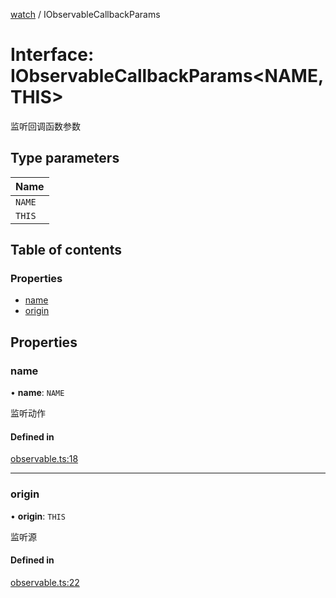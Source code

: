 [watch](../README.md) / IObservableCallbackParams

# Interface: IObservableCallbackParams<NAME, THIS\>

监听回调函数参数

## Type parameters

| Name |
| :------ |
| `NAME` |
| `THIS` |

## Table of contents

### Properties

- [name](IObservableCallbackParams.md#name)
- [origin](IObservableCallbackParams.md#origin)

## Properties

### name

• **name**: `NAME`

监听动作

#### Defined in

[observable.ts:18](https://github.com/xizher/nhz-utils/blob/8d62316/src/watch/observable.ts#L18)

___

### origin

• **origin**: `THIS`

监听源

#### Defined in

[observable.ts:22](https://github.com/xizher/nhz-utils/blob/8d62316/src/watch/observable.ts#L22)
